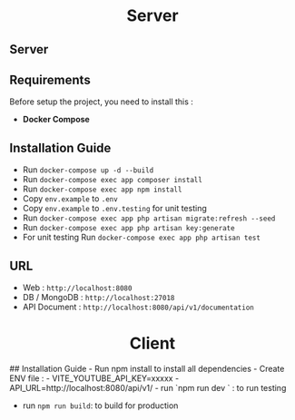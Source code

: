 <h1 align="center">Server</h1>

## Server
## Requirements
Before setup the project, you need to install this : 
- **Docker Compose**

## Installation Guide
- Run `docker-compose up -d --build`
- Run `docker-compose exec app composer install`
- Run `docker-compose exec app npm install`
- Copy `env.example` to `.env`
- Copy `env.example` to `.env.testing` for unit testing
- Run `docker-compose exec app php artisan migrate:refresh --seed`
- Run `docker-compose exec app php artisan key:generate`
- For unit testing Run `docker-compose exec app php artisan test`

## URL 
- Web : `http://localhost:8080`
- DB / MongoDB : `http://localhost:27018`
- API Document : `http://localhost:8080/api/v1/documentation`

<h1 align="center">Client</h1>
## Installation Guide
- Run npm install to install all dependencies
- Create ENV file :
	- VITE_YOUTUBE_API_KEY=xxxxx 
	- API_URL=http://localhost:8080/api/v1/
- run `npm run dev ` : to run testing

- run `npm run build`: to build for production
